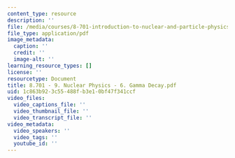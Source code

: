 ```yaml
---
content_type: resource
description: ''
file: /media/courses/8-701-introduction-to-nuclear-and-particle-physics-fall-2020/8701-9-nuclear-physics-6-gamma-decay.pdf
file_type: application/pdf
image_metadata:
  caption: ''
  credit: ''
  image-alt: ''
learning_resource_types: []
license: ''
resourcetype: Document
title: 8.701 - 9. Nuclear Physics - 6. Gamma Decay.pdf
uid: 1c863b92-3c55-488f-b3e1-0bf47f341ccf
video_files:
  video_captions_file: ''
  video_thumbnail_file: ''
  video_transcript_file: ''
video_metadata:
  video_speakers: ''
  video_tags: ''
  youtube_id: ''
---
```

